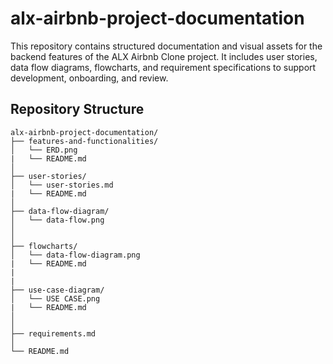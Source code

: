 # alx-airbnb-project-documentation

This repository contains structured documentation and visual assets for the backend features of the ALX Airbnb Clone project. It includes user stories, data flow diagrams, flowcharts, and requirement specifications to support development, onboarding, and review.



##  Repository Structure

```
alx-airbnb-project-documentation/
├── features-and-functionalities/
│   └── ERD.png
|   └── README.md
│
├── user-stories/
│   └── user-stories.md
|   └── README.md
│
├── data-flow-diagram/
│   └── data-flow.png
│   
│
├── flowcharts/
│   └── data-flow-diagram.png
|   └── README.md
|
|
├── use-case-diagram/
│   └── USE CASE.png
|   └── README.md
│
│
├── requirements.md
│
└── README.md
```


